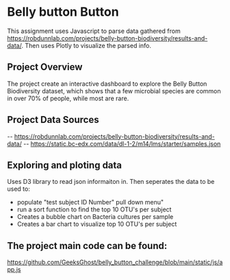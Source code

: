 # Belly button Button
This assignment uses Javascript to parse data gathered from https://robdunnlab.com/projects/belly-button-biodiversity/results-and-data/. Then uses Plotly to visualize the parsed info. 

## Project Overview
The project create an interactive dashboard to explore the Belly Button Biodiversity dataset, which shows that a few microbial species are common in over 70% of people, while most are rare.

## Project Data Sources
-- https://robdunnlab.com/projects/belly-button-biodiversity/results-and-data/
-- https://static.bc-edx.com/data/dl-1-2/m14/lms/starter/samples.json

## Exploring and ploting data
Uses D3 library to read json informaiton in. Then seperates the data to be used to:
  - populate "test subject ID Number" pull down menu"
  - run a sort function to find the top 10 OTU's per subject
  - Creates a bubble chart on Bacteria cultures per sample
  - Creates a bar chart to visualize top 10 OTU's per subject 

## The project main code can be found: 
https://github.com/GeeksGhost/belly_button_challenge/blob/main/static/js/app.js
